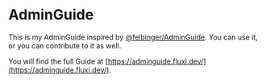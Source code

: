 # AdminGuide

This is my AdminGuide inspired by [@felbinger/AdminGuide](https://github.com/felbinger/AdminGuide).
You can use it, or you can contribute to it as well.

You will find the full Guide at [https://adminguide.fluxi.dev/](https://adminguide.fluxi.dev/).